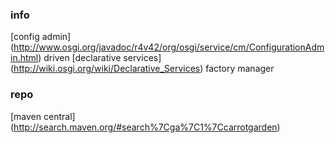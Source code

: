 <!--

    Copyright (C) 2010-2012 Andrei Pozolotin <Andrei.Pozolotin@gmail.com>

    All rights reserved. Licensed under the OSI BSD License.

    http://www.opensource.org/licenses/bsd-license.php

-->
### info

[config admin]
(http://www.osgi.org/javadoc/r4v42/org/osgi/service/cm/ConfigurationAdmin.html)
driven 
[declarative services]
(http://wiki.osgi.org/wiki/Declarative_Services)
factory manager

### repo

[maven central]
(http://search.maven.org/#search%7Cga%7C1%7Ccarrotgarden)
